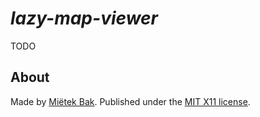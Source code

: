 _lazy-map-viewer_
=================

TODO


About
-----

Made by [Miëtek Bak](https://mietek.io/).  Published under the [MIT X11 license](LICENSE.md).
